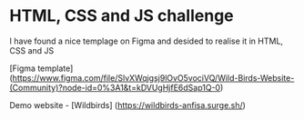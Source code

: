 # HTML, CSS and JS challenge

I have found a nice templage on Figma and desided to realise it in HTML, CSS and JS

[Figma template] (https://www.figma.com/file/SlvXWqjgsj9lOvO5vociVQ/Wild-Birds-Website-(Community)?node-id=0%3A1&t=kDVUgHjfE6dSap1Q-0)

Demo website - [Wildbirds] (https://wildbirds-anfisa.surge.sh/)
